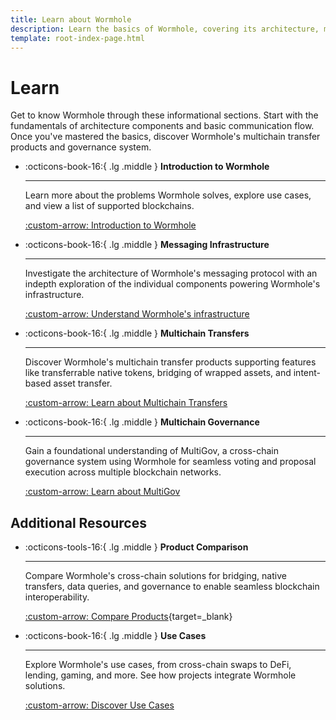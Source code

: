 ```yaml
---
title: Learn about Wormhole
description: Learn the basics of Wormhole, covering its architecture, messaging protocols, and how it enables cross-chain communication and asset transfers.
template: root-index-page.html
---
```


# Learn

Get to know Wormhole through these informational sections. Start with the fundamentals of architecture components and basic communication flow. Once you've mastered the basics, discover Wormhole's multichain transfer products and governance system.

<div class="grid cards" markdown>

-   :octicons-book-16:{ .lg .middle } **Introduction to Wormhole**

    ---

    Learn more about the problems Wormhole solves, explore use cases, and view a list of supported blockchains. 

    [:custom-arrow: Introduction to Wormhole](/docs/learn/introduction/)

-   :octicons-book-16:{ .lg .middle } **Messaging Infrastructure**

    ---

    Investigate the architecture of Wormhole's messaging protocol with an indepth exploration of the individual components powering Wormhole's infrastructure.   

    [:custom-arrow: Understand Wormhole's infrastructure](/docs/learn/infrastructure/)

-   :octicons-book-16:{ .lg .middle } **Multichain Transfers**

    ---

    Discover Wormhole's multichain transfer products supporting features like transferrable native tokens, bridging of wrapped assets, and intent-based asset transfer.

    [:custom-arrow: Learn about Multichain Transfers](/docs/learn/transfers/)

-   :octicons-book-16:{ .lg .middle } **Multichain Governance**

    ---

    Gain a foundational understanding of MultiGov, a cross-chain governance system using Wormhole for seamless voting and proposal execution across multiple blockchain networks.

    [:custom-arrow: Learn about MultiGov](/docs/learn/governance/)

</div>

## Additional Resources

<div class="grid cards" markdown>

-   :octicons-tools-16:{ .lg .middle } **Product Comparison**

    ---

    Compare Wormhole's cross-chain solutions for bridging, native transfers, data queries, and governance to enable seamless blockchain interoperability.

    [:custom-arrow: Compare Products](/docs/build/start-building/products/){target=\_blank}

-   :octicons-book-16:{ .lg .middle } **Use Cases**

    ---

    Explore Wormhole's use cases, from cross-chain swaps to DeFi, lending, gaming, and more. See how projects integrate Wormhole solutions.

    [:custom-arrow: Discover Use Cases](/docs/build/start-building/use-cases/)


</div>



